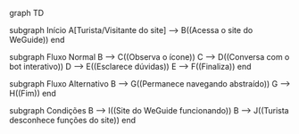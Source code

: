 graph TD

subgraph Início
    A[Turista/Visitante do site] --> B((Acessa o site do WeGuide))
end

subgraph Fluxo Normal
    B --> C((Observa o ícone))
    C --> D((Conversa com o bot interativo))
    D --> E((Esclarece dúvidas))
    E --> F((Finaliza))
end

subgraph Fluxo Alternativo
    B --> G((Permanece navegando abstraído))
    G --> H((Fim))
end

subgraph Condições
    B --> I((Site do WeGuide funcionando))
    B --> J((Turista desconhece funções do site))
end

